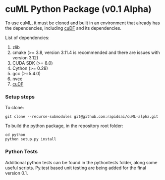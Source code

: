 # cuML Python Package (v0.1 Alpha)

To use cuML, it must be cloned and built in an environment that already has the dependencies, including [cuDF](https://github.com/rapidsai/cudf-alpha) and its dependencies.

List of dependencies:

1. zlib
2. cmake (>= 3.8, version 3.11.4 is recommended and there are issues with version 3.12)
3. CUDA SDK (>= 8.0)
4. Cython (>= 0.28)
5. gcc (>=5.4.0)
6. nvcc
7. [cuDF](https://github.com/gpuopenanalytics/cudf)

### Setup steps

To clone:

```
git clone --recurse-submodules git@github.com:rapidsai/cuML-alpha.git
```

To build the python package, in the repository root folder:

```
cd python
python setup.py install
```

### Python Tests

Additional python tests can be found in the pythontests folder, along some useful scripts. Py.test based unit testing are being added for the final version 0.1.
